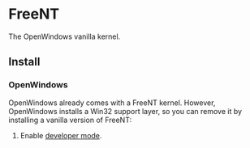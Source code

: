 # FreeNT

The OpenWindows vanilla kernel.

## Install

### OpenWindows

OpenWindows already comes with a FreeNT kernel. However, OpenWindows installs a Win32 support layer,
so you can remove it by installing a vanilla version of FreeNT:

1. Enable [developer mode](https://freent-project.github.io/openwindows11-docs/dev-mode).
